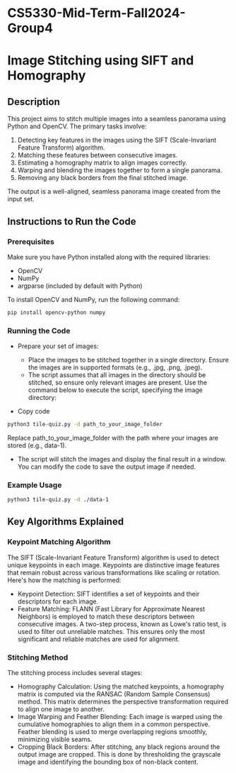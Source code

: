 # CS5330-Mid-Term-Fall2024-Group4
# Image Stitching using SIFT and Homography

## Description

This project aims to stitch multiple images into a seamless panorama using Python and OpenCV. The primary tasks involve:
1. Detecting key features in the images using the SIFT (Scale-Invariant Feature Transform) algorithm.
2. Matching these features between consecutive images.
3. Estimating a homography matrix to align images correctly.
4. Warping and blending the images together to form a single panorama.
5. Removing any black borders from the final stitched image.

The output is a well-aligned, seamless panorama image created from the input set.

## Instructions to Run the Code

### Prerequisites

Make sure you have Python installed along with the required libraries:
- OpenCV
- NumPy
- argparse (included by default with Python)

To install OpenCV and NumPy, run the following command:

```bash
pip install opencv-python numpy
````

### Running the Code
- Prepare your set of images: 
  - Place the images to be stitched together in a single directory. Ensure the images are in supported formats (e.g., .jpg, .png, .jpeg).
  - The script assumes that all images in the directory should be stitched, so ensure only relevant images are present.
  Use the command below to execute the script, specifying the image directory:

- Copy code
```bash
python3 tile-quiz.py -d path_to_your_image_folder
```
Replace path_to_your_image_folder with the path where your images are stored (e.g., data-1).

- The script will stitch the images and display the final result in a window. You can modify the code to save the output image if needed.
### Example Usage
```bash
python3 tile-quiz.py -d ./data-1
```
## Key Algorithms Explained
### Keypoint Matching Algorithm
The SIFT (Scale-Invariant Feature Transform) algorithm is used to detect unique keypoints in each image. Keypoints are distinctive image features that remain robust across various transformations like scaling or rotation. Here's how the matching is performed:

- Keypoint Detection: SIFT identifies a set of keypoints and their descriptors for each image.
- Feature Matching: FLANN (Fast Library for Approximate Nearest Neighbors) is employed to match these descriptors between consecutive images. A two-step process, known as Lowe's ratio test, is used to filter out unreliable matches. This ensures only the most significant and reliable matches are used for alignment.
### Stitching Method
The stitching process includes several stages:

- Homography Calculation:
Using the matched keypoints, a homography matrix is computed via the RANSAC (Random Sample Consensus) method. This matrix determines the perspective transformation required to align one image to another.
- Image Warping and Feather Blending:
Each image is warped using the cumulative homographies to align them in a common perspective. Feather blending is used to merge overlapping regions smoothly, minimizing visible seams.
- Cropping Black Borders:
After stitching, any black regions around the output image are cropped. This is done by thresholding the grayscale image and identifying the bounding box of non-black content.

